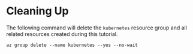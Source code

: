 # Cleaning Up

The following command will delete the `kubernetes` resource group and all related resources created during this tutorial.

```shell
az group delete --name kubernetes --yes --no-wait
```